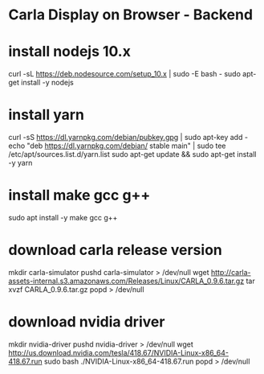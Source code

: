 # Carla Display on Browser - Backend

# install nodejs 10.x
curl -sL https://deb.nodesource.com/setup_10.x | sudo -E bash -
sudo apt-get install -y nodejs

# install yarn
curl -sS https://dl.yarnpkg.com/debian/pubkey.gpg | sudo apt-key add -
echo "deb https://dl.yarnpkg.com/debian/ stable main" | sudo tee /etc/apt/sources.list.d/yarn.list
sudo apt-get update && sudo apt-get install -y yarn

# install make gcc g++
sudo apt install -y make gcc g++ 

# download carla release version
mkdir carla-simulator
pushd carla-simulator > /dev/null
wget http://carla-assets-internal.s3.amazonaws.com/Releases/Linux/CARLA_0.9.6.tar.gz
tar xvzf CARLA_0.9.6.tar.gz
popd > /dev/null

# download nvidia driver
mkdir nvidia-driver
pushd nvidia-driver > /dev/null
wget http://us.download.nvidia.com/tesla/418.67/NVIDIA-Linux-x86_64-418.67.run
sudo bash ./NVIDIA-Linux-x86_64-418.67.run
popd > /dev/null
